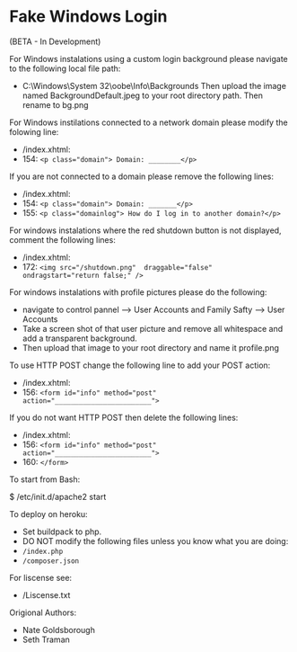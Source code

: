 # Fake Windows Login

(BETA - In Development)



For Windows instalations using a custom login background please navigate to the following local file path:
- C:\\Windows\System 32\oobe\Info\Backgrounds
Then upload the image named BackgroundDefault.jpeg to your root directory path.
Then rename to bg.png

For Windows instilations connected to a network domain please modify the folowing line:
- /index.xhtml:
-	154: `<p class="domain"> Domain: ________</p>`

If you are not connected to a domain please remove the following lines:
- /index.xhtml:
-    154: `<p class="domain"> Domain: _______</p>`
-    155: `<p class="domainlog"> How do I log in to another domain?</p>`

For windows instalations where the red shutdown button is not displayed, comment the following lines:
- /index.xhtml:
-	172: `<img src="/shutdown.png"  draggable="false" ondragstart="return false;" />`


For windows instalations with profile pictures please do the following:
- navigate to control pannel --> User Accounts and Family Safty --> User Accounts
- Take a screen shot of that user picture and remove all whitespace and add a transparent background.
- Then upload that image to your root directory and name it profile.png

To use HTTP POST change the following line to add your POST action:
- /index.xhtml:
-	156: `<form id="info" method="post" action="________________________">`

If you do not want HTTP POST then delete the following lines:
- /index.xhtml:
-	156: `<form id="info" method="post" action="________________________">`
-	160:     `</form>`

To start from Bash:

$ /etc/init.d/apache2 start

To deploy on heroku:
- Set buildpack to php.
- DO NOT modify the following files unless you know what you are doing:
-    `/index.php`
-    `/composer.json`

For liscense see:
- /Liscense.txt

Origional Authors:
- Nate Goldsborough     
- Seth Traman